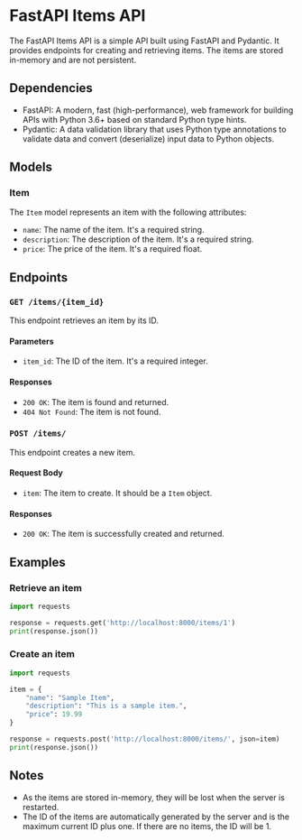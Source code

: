 # FastAPI Items API

The FastAPI Items API is a simple API built using FastAPI and Pydantic. It provides endpoints for creating and retrieving items. The items are stored in-memory and are not persistent.

## Dependencies

- FastAPI: A modern, fast (high-performance), web framework for building APIs with Python 3.6+ based on standard Python type hints.
- Pydantic: A data validation library that uses Python type annotations to validate data and convert (deserialize) input data to Python objects.

## Models

### Item

The `Item` model represents an item with the following attributes:

- `name`: The name of the item. It's a required string.
- `description`: The description of the item. It's a required string.
- `price`: The price of the item. It's a required float.

## Endpoints

### `GET /items/{item_id}`

This endpoint retrieves an item by its ID.

#### Parameters

- `item_id`: The ID of the item. It's a required integer.

#### Responses

- `200 OK`: The item is found and returned.
- `404 Not Found`: The item is not found.

### `POST /items/`

This endpoint creates a new item.

#### Request Body

- `item`: The item to create. It should be a `Item` object.

#### Responses

- `200 OK`: The item is successfully created and returned.

## Examples

### Retrieve an item

```python
import requests

response = requests.get('http://localhost:8000/items/1')
print(response.json())
```

### Create an item

```python
import requests

item = {
    "name": "Sample Item",
    "description": "This is a sample item.",
    "price": 19.99
}

response = requests.post('http://localhost:8000/items/', json=item)
print(response.json())
```

## Notes

- As the items are stored in-memory, they will be lost when the server is restarted.
- The ID of the items are automatically generated by the server and is the maximum current ID plus one. If there are no items, the ID will be 1.